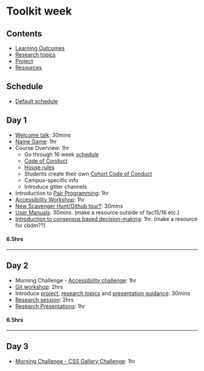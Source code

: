 # Toolkit week

## Contents

- [Learning Outcomes](./learning-outcomes.md)
- [Research topics](./research-afternoon.md)
- [Project](./project.md)
- [Resources](./resources)

## Schedule
- [Default schedule](../schedules/default.md)

## Day 1

- [Welcome talk](https://facresources.com/slides/community-talk#/): 30mins
- [Name Game](./resources/name-game.md): 1hr
- Course Overview: 1hr
  - Go through 16 week [schedule](https://github.com/foundersandcoders/master-reference/tree/master/coursebook)
  - [Code of Conduct](https://github.com/foundersandcoders/master-reference/blob/master/code-of-conduct.md)
  - [House rules](../general/house-rules.md)
  - Students create their own [Cohort Code of Conduct](cohort-code-of-conduct.md)
  - Campus-specific info
  - Introduce gitter channels
- Introduction to [Pair Programming](https://github.com/foundersandcoders/master-reference/blob/master/coursebook/week-1/pair-programming.md): 1hr
- [Accessibility Workshop](https://github.com/foundersandcoders/web-accessibility/blob/master/putting-yourself-in-someone-elses-shoes.md): 1hr
- [New Scavenger Hunt/Github tour?](): 30mins
- [User Manuals](): 30mins. (make a resource outside of fac15/16 etc.)
- [Introduction to consensus based decision-making](): 1hr. (make a resource for cbdm??)
#### 6.5hrs

---

## Day 2

- Morning Challenge - [Accessibility challenge](https://github.com/foundersandcoders/accessibility-challenge): 1hr
- [Git workshop](https://github.com/foundersandcoders/git-workflow-workshop-for-two): 2hrs
- Introduce [project](./project.md), [research topics](./research-afternoon.md) and [presentation guidance](./presentation-guidance.md): 30mins
- [Research session](): 2hrs
- [Research Presentations](): 1hr
#### 6.5hrs

---

## Day 3

- [Morning Challenge - CSS Gallery Challenge](https://github.com/foundersandcoders/css-gallery-challenge): 1hr

